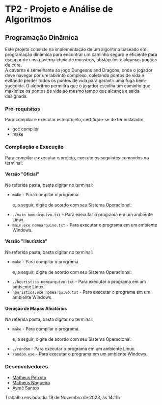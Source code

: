 <h1>TP2 - Projeto e Análise de Algoritmos</h1>
<h2>Programação Dinâmica</h2>
<p>Este projeto consiste na implementação de um algoritmo baseado em programação dinâmica para encontrar um caminho seguro e eficiente para escapar de uma caverna cheia de monstros, obstáculos e algumas poções de cura. 
  <br>A caverna é semelhante ao jogo Dungeons and Dragons, onde o jogador deve navegar por um labirinto complexo, coletando pontos de vida e evitando perder todos os pontos de vida para garantir uma fuga bem-sucedida. O algoritmo permitirá que o jogador escolha um caminho que maximize os pontos de vida ao mesmo tempo que alcança a saída designada.</p>

<h3>Pré-requisitos</h3>
    <p>Para compilar e executar este projeto, certifique-se de ter instalado:</p>
    <ul>
        <li>gcc compiler</li>
        <li>make</li>
    </ul>

<h3>Compilação e Execução</h3>
  <p>Para compilar e executar o projeto, execute os seguintes comandos no terminal:</p>

  <h4>Versão "Oficial"</h4>
  <p>Na referida pasta, basta digitar no terminal:</p>
    <ul>
        <li><code>make</code> - Para compilar o programa.</li>
      <br>e, a seguir, digite de acordo com seu Sistema Operacional:
        <p>
          <li><code>./main nomearquivo.txt</code> - Para executar o programa em um ambiente Linux.</li>
          <li><code>main.exe nomearquivo.txt</code> - Para executar o programa em um ambiente Windows.</li>
        </p>
    </ul>
  <h4>Versão "Heurística"</h4>
  <p>Na referida pasta, basta digitar no terminal:</p>
    <ul>
        <li><code>make</code> - Para compilar o programa.</li>
      <br>e, a seguir, digite de acordo com seu Sistema Operacional:
        <p>
          <li><code>./heuristica nomearquivo.txt</code> - Para executar o programa em um ambiente Linux.</li>
          <li><code>heuristica.exe nomearquivo.txt</code> - Para executar o programa em um ambiente Windows.</li>
        </p>
    </ul>
  <h4>Geração de Mapas Aleatórios</h4>
  <p>Na referida pasta, basta digitar no terminal:</p>
    <ul>
        <li><code>make</code> - Para compilar o programa.</li>
      <br>e, a seguir, digite de acordo com seu Sistema Operacional:
        <p>
          <li><code>./random</code> - Para executar o programa em um ambiente Linux.</li>
          <li><code>random.exe</code> - Para executar o programa em um ambiente Windows.</li>
        </p>
    </ul>

<h3>Desenvolvedores</h3>

 - [Matheus Peixoto](https://github.com/MatheusPxt21)
 - [Matheus Nogueira](https://github.com/MatheusNogueiraUfv)
 - [Aymê Santos](https://github.com/aymesantos)

<p>Trabalho enviado dia 19 de Novembro de 2023, às 14:11h</p>
